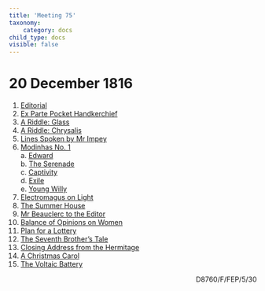 ```yaml
---
title: 'Meeting 75'
taxonomy:
    category: docs
child_type: docs
visible: false
---
```


# 20 December 1816

1. [Editorial](editorial)
2. [Ex Parte Pocket Handkerchief](handkerchief)
3. [A Riddle: Glass](riddle-1)  
4. [A Riddle: Chrysalis](riddle-2)
5. [Lines Spoken by Mr Impey](impey)
6. [Modinhas No. 1](modinha-1)  
	a. [Edward](edward)  
	b. [The Serenade](serenade)  
	c. [Captivity](captivity)  
	d. [Exile](exile)  
	e. [Young Willy](willy)  
7. [Electromagus on Light](light)
8. [The Summer House](pertinax)
9. [Mr Beauclerc to the Editor](beauclerc)
10. [Balance of Opinions on Women](procon)
11. [Plan for a Lottery](lottery)
12. [The Seventh Brother’s Tale](brother-7)
13. [Closing Address from the Hermitage](address)
14. [A Christmas Carol](carol)  
15. [The Voltaic Battery](voltaic)

<div style="text-align:right"><span class="dro">D8760/F/FEP/5/30</span> <a href="https://calmview.derbyshire.gov.uk/calmview/Record.aspx?src=CalmView.Catalog&id=D8760%2fF%2fFEP%2f5%2f30&pos=8" target="_blank"><i class="fa fa-external-link"></i></a></div>
